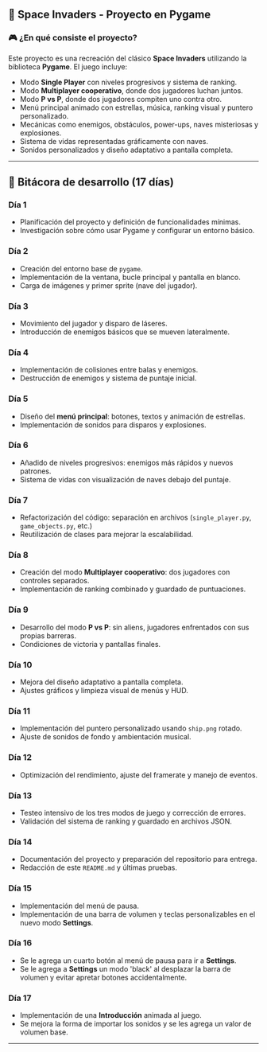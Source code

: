 ## 👾 Space Invaders - Proyecto en Pygame

### 🎮 ¿En qué consiste el proyecto?

Este proyecto es una recreación del clásico **Space Invaders** utilizando la biblioteca **Pygame**. El juego incluye:

- Modo **Single Player** con niveles progresivos y sistema de ranking.
- Modo **Multiplayer cooperativo**, donde dos jugadores luchan juntos.
- Modo **P vs P**, donde dos jugadores compiten uno contra otro.
- Menú principal animado con estrellas, música, ranking visual y puntero personalizado.
- Mecánicas como enemigos, obstáculos, power-ups, naves misteriosas y explosiones.
- Sistema de vidas representadas gráficamente con naves.
- Sonidos personalizados y diseño adaptativo a pantalla completa.

-------------------------------------------------------------------------

## 📘 Bitácora de desarrollo (17 días)

### Día 1
- Planificación del proyecto y definición de funcionalidades mínimas.
- Investigación sobre cómo usar Pygame y configurar un entorno básico.

### Día 2
- Creación del entorno base de `pygame`.
- Implementación de la ventana, bucle principal y pantalla en blanco.
- Carga de imágenes y primer sprite (nave del jugador).

### Día 3
- Movimiento del jugador y disparo de láseres.
- Introducción de enemigos básicos que se mueven lateralmente.

### Día 4
- Implementación de colisiones entre balas y enemigos.
- Destrucción de enemigos y sistema de puntaje inicial.

### Día 5
- Diseño del **menú principal**: botones, textos y animación de estrellas.
- Implementación de sonidos para disparos y explosiones.

### Día 6
- Añadido de niveles progresivos: enemigos más rápidos y nuevos patrones.
- Sistema de vidas con visualización de naves debajo del puntaje.

### Día 7
- Refactorización del código: separación en archivos (`single_player.py`, `game_objects.py`, etc.)
- Reutilización de clases para mejorar la escalabilidad.

### Día 8
- Creación del modo **Multiplayer cooperativo**: dos jugadores con controles separados.
- Implementación de ranking combinado y guardado de puntuaciones.

### Día 9
- Desarrollo del modo **P vs P**: sin aliens, jugadores enfrentados con sus propias barreras.
- Condiciones de victoria y pantallas finales.

### Día 10
- Mejora del diseño adaptativo a pantalla completa.
- Ajustes gráficos y limpieza visual de menús y HUD.

### Día 11
- Implementación del puntero personalizado usando `ship.png` rotado.
- Ajuste de sonidos de fondo y ambientación musical.

### Día 12
- Optimización del rendimiento, ajuste del framerate y manejo de eventos.

### Día 13
- Testeo intensivo de los tres modos de juego y corrección de errores.
- Validación del sistema de ranking y guardado en archivos JSON.

### Día 14
- Documentación del proyecto y preparación del repositorio para entrega.
- Redacción de este `README.md` y últimas pruebas.

### Día 15
- Implementación del menú de pausa.
- Implementación de una barra de volumen y teclas personalizables en el nuevo modo **Settings**.

### Día 16
- Se le agrega un cuarto botón al menú de pausa para ir a **Settings**.
- Se le agrega a **Settings** un modo 'black' al desplazar la barra de volumen y evitar apretar botones accidentalmente.

### Día 17
- Implementación de una **Introducción** animada al juego.
- Se mejora la forma de importar los sonidos y se les agrega un valor de volumen base.

-------------------------------------------------------------------------
